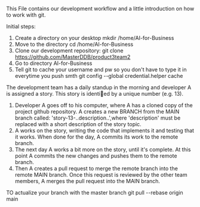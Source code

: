 This File contains our development workflow and a little introduction on how to work with git.

Initial steps:

1. Create a directory on your desktop mkdir /home/AI-for-Business
2. Move to the directory cd /home/AI-for-Business
3. Clone our development repository: git clone https://github.com/MasterDDB/product3team2
4. Go to directory AI-for-Business
5. Tell git to cache your username and pw so you don't have to type it in everytime you push smth git config --global credential.helper cache

The development team has a daily standup in the morning and developer A is assigned a story. This story is identied by a unique number (e.g. 13).
1. Developer A goes off to his computer, where A has a cloned copy of the project github repository. A creates a new BRANCH from the MAIN branch called: 'story-13-..description..',where 'description' must be replaced with a short description of the story topic.
2. A works on the story, writing the code that implements it and testing that it works. When done for the day, A commits its work to the remote branch.
3. The next day A works a bit more on the story, until it's complete. At this point A commits the new changes and pushes them to the remote branch. 
4. Then A creates a pull request to merge the remote branch into the remote MAIN branch. Once this request is reviewed by the other team members, A merges the pull request into the MAIN branch.

TO actualize your branch with the master branch
git pull --rebase origin main